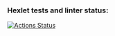 ### Hexlet tests and linter status:
[![Actions Status](https://github.com/Kate1505/frontend-project-44/workflows/hexlet-check/badge.svg)](https://github.com/Kate1505/frontend-project-44/actions)